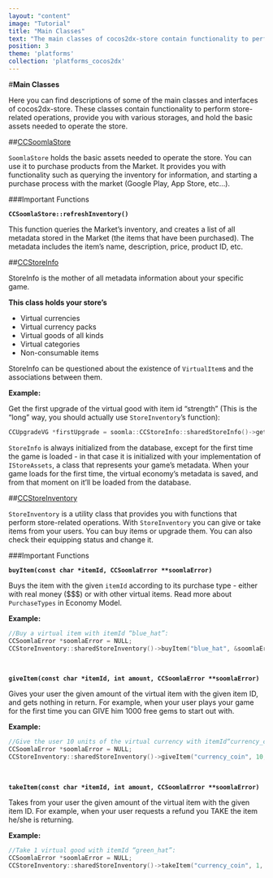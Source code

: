 ```yaml
---
layout: "content"
image: "Tutorial"
title: "Main Classes"
text: "The main classes of cocos2dx-store contain functionality to perform store-related operations, provide you with different storages, and hold the basic assets needed to operate the store."
position: 3
theme: 'platforms'
collection: 'platforms_cocos2dx'
---
```


#**Main Classes**

Here you can find descriptions of some of the main classes and interfaces of cocos2dx-store. These classes contain functionality to perform store-related operations, provide you with various storages, and hold the basic assets needed to operate the store.

##[CCSoomlaStore](https://github.com/soomla/cocos2dx-store/blob/master/Soomla/CCSoomlaStore.h)

`SoomlaStore` holds the basic assets needed to operate the store. You can use it to purchase products from the Market. It provides you with functionality such as querying the inventory for information, and starting a purchase process with the market (Google Play, App Store, etc…).

###Important Functions

**`CCSoomlaStore::refreshInventory()`**

This function queries the Market’s inventory, and creates a list of all metadata stored in the Market (the items that have been purchased). The metadata includes the item’s name, description, price, product ID, etc.

##[CCStoreInfo](https://github.com/soomla/cocos2dx-store/blob/master/Soomla/data/CCStoreInfo.h)

StoreInfo is the mother of all metadata information about your specific game.

**This class holds your store’s**

- Virtual currencies
- Virtual currency packs
- Virtual goods of all kinds
- Virtual categories
- Non-consumable items

StoreInfo can be questioned about the existence of `VirtualItem`s and the associations between them.

**Example:**

Get the first upgrade of the virtual good with item id “strength” (This is the “long” way, you should actually use `StoreInventory`’s function):

``` cpp
CCUpgradeVG *firstUpgrade = soomla::CCStoreInfo::sharedStoreInfo()->getFirstUpgradeForVirtualGood("strength");
```

`StoreInfo` is always initialized from the database, except for the first time the game is loaded - in that case it is initialized with your implementation of `IStoreAssets`, a class that represents your game’s metadata. When your game loads for the first time, the virtual economy’s metadata is saved, and from that moment on it’ll be loaded from the database.

##[CCStoreInventory](https://github.com/soomla/cocos2dx-store/blob/master/Soomla/CCStoreInventory.h)

`StoreInventory` is a utility class that provides you with functions that perform store-related operations. With `StoreInventory` you can give or take items from your users. You can buy items or upgrade them. You can also check their equipping status and change it.

###Important Functions

**`buyItem(const char *itemId, CCSoomlaError **soomlaError)`**

Buys the item with the given `itemId` according to its purchase type - either with real money ($$$) or with other virtual items. Read more about `PurchaseTypes` in Economy Model.

**Example:**

``` cpp
//Buy a virtual item with itemId “blue_hat”:
CCSoomlaError *soomlaError = NULL;
CCStoreInventory::sharedStoreInventory()->buyItem("blue_hat", &soomlaError);
```
<br>

**`giveItem(const char *itemId, int amount, CCSoomlaError **soomlaError)`**

Gives your user the given amount of the virtual item with the given item ID, and gets nothing in return. For example, when your user plays your game for the first time you can GIVE him 1000 free gems to start out with.

**Example:**

``` cpp
//Give the user 10 units of the virtual currency with itemId“currency_coin”:
CCSoomlaError *soomlaError = NULL;
CCStoreInventory::sharedStoreInventory()->giveItem("currency_coin", 10, &soomlaError);
```
<br>

**`takeItem(const char *itemId, int amount, CCSoomlaError **soomlaError)`**

Takes from your user the given amount of the virtual item with the given item ID. For example, when your user requests a refund you TAKE the item he/she is returning.

**Example:**

``` cpp
//Take 1 virtual good with itemId “green_hat”:
CCSoomlaError *soomlaError = NULL;
CCStoreInventory::sharedStoreInventory()->takeItem("currency_coin", 1, &soomlaError);
```
